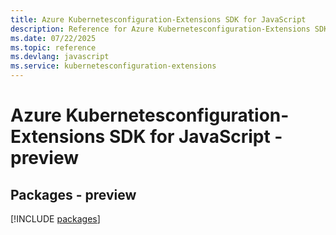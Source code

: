 ```yaml
---
title: Azure Kubernetesconfiguration-Extensions SDK for JavaScript
description: Reference for Azure Kubernetesconfiguration-Extensions SDK for JavaScript
ms.date: 07/22/2025
ms.topic: reference
ms.devlang: javascript
ms.service: kubernetesconfiguration-extensions
---
```

# Azure Kubernetesconfiguration-Extensions SDK for JavaScript - preview
## Packages - preview
[!INCLUDE [packages](kubernetesconfiguration-extensions-index.md)]